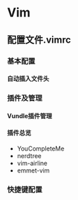 # Vim

## 配置文件.vimrc

### 基本配置

#### 自动插入文件头

### 插件及管理

#### Vundle插件管理

#### 插件总览

- YouCompleteMe
- nerdtree
- vim-airline
- emmet-vim

### 快捷键配置

